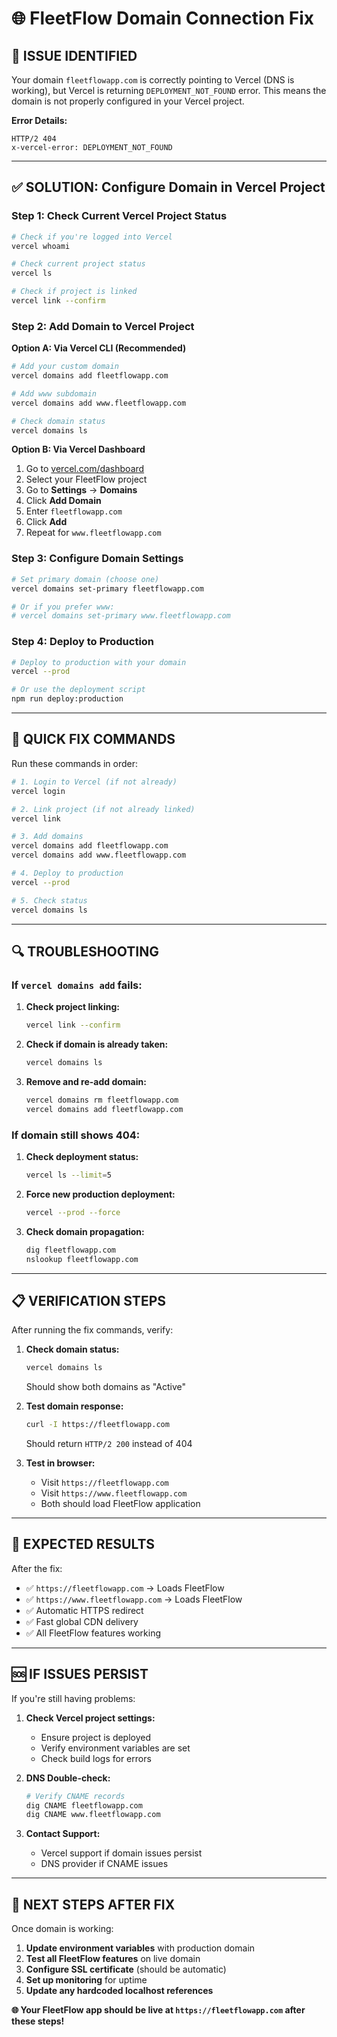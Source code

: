 # 🌐 FleetFlow Domain Connection Fix

## 🚨 **ISSUE IDENTIFIED**

Your domain `fleetflowapp.com` is correctly pointing to Vercel (DNS is working), but Vercel is
returning `DEPLOYMENT_NOT_FOUND` error. This means the domain is not properly configured in your
Vercel project.

**Error Details:**

```
HTTP/2 404
x-vercel-error: DEPLOYMENT_NOT_FOUND
```

---

## ✅ **SOLUTION: Configure Domain in Vercel Project**

### **Step 1: Check Current Vercel Project Status**

```bash
# Check if you're logged into Vercel
vercel whoami

# Check current project status
vercel ls

# Check if project is linked
vercel link --confirm
```

### **Step 2: Add Domain to Vercel Project**

**Option A: Via Vercel CLI (Recommended)**

```bash
# Add your custom domain
vercel domains add fleetflowapp.com

# Add www subdomain
vercel domains add www.fleetflowapp.com

# Check domain status
vercel domains ls
```

**Option B: Via Vercel Dashboard**

1. Go to [vercel.com/dashboard](https://vercel.com/dashboard)
2. Select your FleetFlow project
3. Go to **Settings** → **Domains**
4. Click **Add Domain**
5. Enter `fleetflowapp.com`
6. Click **Add**
7. Repeat for `www.fleetflowapp.com`

### **Step 3: Configure Domain Settings**

```bash
# Set primary domain (choose one)
vercel domains set-primary fleetflowapp.com

# Or if you prefer www:
# vercel domains set-primary www.fleetflowapp.com
```

### **Step 4: Deploy to Production**

```bash
# Deploy to production with your domain
vercel --prod

# Or use the deployment script
npm run deploy:production
```

---

## 🔧 **QUICK FIX COMMANDS**

Run these commands in order:

```bash
# 1. Login to Vercel (if not already)
vercel login

# 2. Link project (if not already linked)
vercel link

# 3. Add domains
vercel domains add fleetflowapp.com
vercel domains add www.fleetflowapp.com

# 4. Deploy to production
vercel --prod

# 5. Check status
vercel domains ls
```

---

## 🔍 **TROUBLESHOOTING**

### **If `vercel domains add` fails:**

1. **Check project linking:**

   ```bash
   vercel link --confirm
   ```

2. **Check if domain is already taken:**

   ```bash
   vercel domains ls
   ```

3. **Remove and re-add domain:**
   ```bash
   vercel domains rm fleetflowapp.com
   vercel domains add fleetflowapp.com
   ```

### **If domain still shows 404:**

1. **Check deployment status:**

   ```bash
   vercel ls --limit=5
   ```

2. **Force new production deployment:**

   ```bash
   vercel --prod --force
   ```

3. **Check domain propagation:**
   ```bash
   dig fleetflowapp.com
   nslookup fleetflowapp.com
   ```

---

## 📋 **VERIFICATION STEPS**

After running the fix commands, verify:

1. **Check domain status:**

   ```bash
   vercel domains ls
   ```

   Should show both domains as "Active"

2. **Test domain response:**

   ```bash
   curl -I https://fleetflowapp.com
   ```

   Should return `HTTP/2 200` instead of 404

3. **Test in browser:**
   - Visit `https://fleetflowapp.com`
   - Visit `https://www.fleetflowapp.com`
   - Both should load FleetFlow application

---

## 🚀 **EXPECTED RESULTS**

After the fix:

- ✅ `https://fleetflowapp.com` → Loads FleetFlow
- ✅ `https://www.fleetflowapp.com` → Loads FleetFlow
- ✅ Automatic HTTPS redirect
- ✅ Fast global CDN delivery
- ✅ All FleetFlow features working

---

## 🆘 **IF ISSUES PERSIST**

If you're still having problems:

1. **Check Vercel project settings:**
   - Ensure project is deployed
   - Verify environment variables are set
   - Check build logs for errors

2. **DNS Double-check:**

   ```bash
   # Verify CNAME records
   dig CNAME fleetflowapp.com
   dig CNAME www.fleetflowapp.com
   ```

3. **Contact Support:**
   - Vercel support if domain issues persist
   - DNS provider if CNAME issues

---

## 🎯 **NEXT STEPS AFTER FIX**

Once domain is working:

1. **Update environment variables** with production domain
2. **Test all FleetFlow features** on live domain
3. **Configure SSL certificate** (should be automatic)
4. **Set up monitoring** for uptime
5. **Update any hardcoded localhost references**

**🌐 Your FleetFlow app should be live at `https://fleetflowapp.com` after these steps!**

